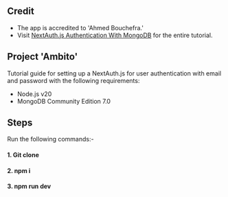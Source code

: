 ## Credit

- The app is accredited to 'Ahmed Bouchefra.' 
- Visit [NextAuth.js Authentication With MongoDB](https://www.mongodb.com/developer/languages/typescript/nextauthjs-authentication-mongodb/#using-the-session-provider-and-displaying-the-authentication-state) for the entire tutorial.

## Project 'Ambito'

Tutorial guide for setting up a NextAuth.js for user authentication with email and password with the following requirements:
 - Node.js v20
 - MongoDB Community Edition 7.0
 
## Steps
Run the following commands:-

#### 1. Git clone

#### 2. npm i

#### 3. npm run dev


